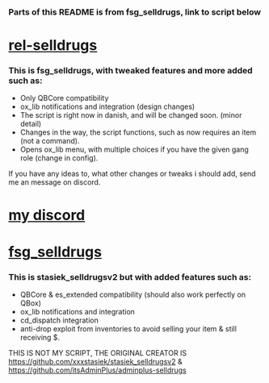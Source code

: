 ### Parts of this README is from fsg_selldrugs, link to script below
# [rel-selldrugs](https://github.com/CaspperDK/rel-selldrugs)
### This is fsg_selldrugs, with tweaked features and more added such as:
- Only QBCore compatibility
- ox_lib notifications and integration (design changes)
- The script is right now in danish, and will be changed soon. (minor detail)
- Changes in the way, the script functions, such as now requires an item (not a command).
- Opens ox_lib menu, with multiple choices if you have the given gang role (change in config).

If you have any ideas to, what other changes or tweaks i should add, send me an message on discord.
# [my discord](discordapp.com/users/Relmyab)

# [fsg_selldrugs](https://github.com/fsgdev/fsg_selldrugs)
### This is stasiek_selldrugsv2 but with added features such as:
- QBCore & es_extended compatibility (should also work perfectly on QBox)
- ox_lib notifications and integration
- cd_dispatch integration
- anti-drop exploit from inventories to avoid selling your item & still receiving $.

THIS IS NOT MY SCRIPT, THE ORIGINAL CREATOR IS https://github.com/xxxstasiek/stasiek_selldrugsv2 & https://github.com/itsAdminPlus/adminplus-selldrugs
